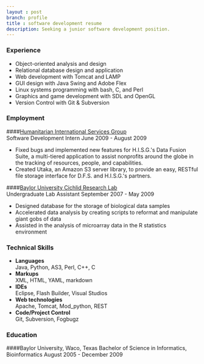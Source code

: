 ```yaml
---
layout : post
branch: profile
title : software development resume
description: Seeking a junior software development position.
---
```



### Experience
* Object-oriented analysis and design
* Relational database design and application
* Web development with Tomcat and LAMP
* GUI design with Java Swing and Adobe Flex
* Linux systems programming with bash, C, and Perl
* Graphics and game development with SDL and OpenGL
* Version Control with Git & Subversion

### Employment
####[Humanitarian International Services Group](http://hisg.org "HISG home page")  
<span class="description">Software Development Intern <span class="date">June 2009 - August 2009</span></span>
* Fixed bugs and implemented new features for H.I.S.G.'s Data Fusion Suite, a multi-tiered application to assist nonprofits around the globe in the tracking of resources, people, and capabilities.
* Created Utaka, an Amazon S3 server library, to provide an easy, RESTful file storage interface for D.F.S. and H.I.S.G.'s partners.

####[Baylor University Cichlid Research Lab](https://bearspace.baylor.edu/Patrick_Danley/www/The_Danley_Lab/The_Danley_Lab.html "The Danley Lab")  
<span class="description">Undergraduate Lab Assistant <span class="date">September 2007 - May 2009</span></span>
* Designed database for the storage of biological data samples
* Accelerated data analysis by creating scripts to reformat and manipulate giant gobs of data
* Assisted in the analysis of microarray data in the R statistics environment

### Technical Skills 
* **Languages**  
    Java, Python, AS3, Perl, C++, C  
* **Markups**  
    XML, HTML, YAML, markdown  
* **IDEs**  
    Eclipse, Flash Builder, Visual Studios  
* **Web technologies**  
    Apache, Tomcat, Mod_python, REST  
* **Code/Project Control**  
    Git, Subversion, Fogbugz

### Education
####Baylor University, Waco, Texas
<span class="description">Bachelor of Science in Informatics, Bioinformatics <span class="date">August 2005 - December 2009</span></span>

